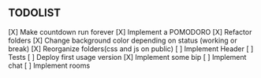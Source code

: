 ## TODOLIST

 [X] Make countdown run forever
 [X] Implement a POMODORO
 [X] Refactor folders
 [X] Change background color depending on status (working or break)
 [X] Reorganize folders(css and js on public)
 [ ] Implement Header
 [ ] Tests
 [ ] Deploy first usage version
 [X] Implement some bip
 [ ] Implement chat
 [ ] Implement rooms